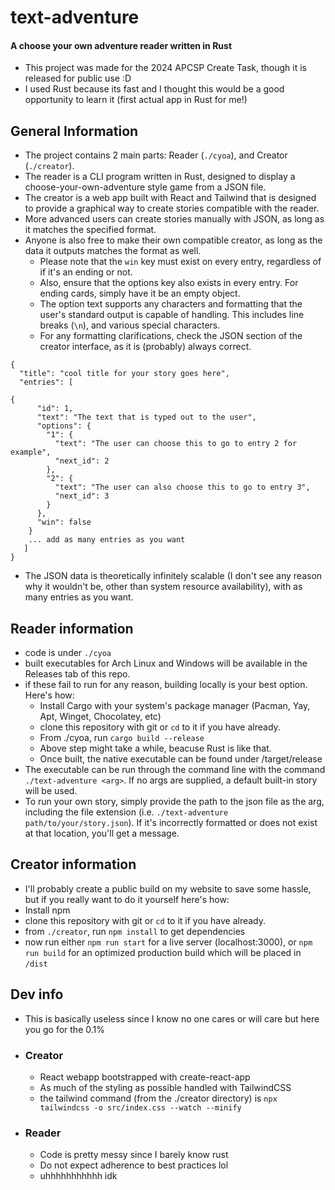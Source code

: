 # text-adventure
#### A choose your own adventure reader written in Rust
+ This project was made for the 2024 APCSP Create Task, though it is released for public use :D
+ I used Rust because its fast and I thought this would be a good opportunity to learn it (first actual app in Rust for me!)
## General Information
+ The project contains 2 main parts: Reader (`./cyoa`), and Creator (`./creator`).
+ The reader is a CLI program written in Rust, designed to display a choose-your-own-adventure style game from a JSON file.
+ The creator is a web app built with React and Tailwind that is designed to provide a graphical way to create stories compatible with the reader.
+ More advanced users can create stories manually with JSON, as long as it matches the specified format.
+ Anyone is also free to make their own compatible creator, as long as the data it outputs matches the format as well.
  + Please note that the `win` key must exist on every entry, regardless of if it's an ending or not. 
  + Also, ensure that the options key also exists in every entry. For ending cards, simply have it be an empty object.
  + The option text supports any characters and formatting that the user's standard output is capable of handling. This includes line breaks (`\n`), and various special characters.
  + For any formatting clarifications, check the JSON section of the creator interface, as it is (probably) always correct.


```
{
  "title": "cool title for your story goes here",
  "entries": [

{
      "id": 1,
      "text": "The text that is typed out to the user",
      "options": {
        "1": {
          "text": "The user can choose this to go to entry 2 for example",
          "next_id": 2
        },
        "2": {
          "text": "The user can also choose this to go to entry 3",
          "next_id": 3
        }
      },
      "win": false
    }
    ... add as many entries as you want
   ]
}
```
+ The JSON data is theoretically infinitely scalable (I don't see any reason why it wouldn't be, other than system resource availability), with as many entries as you want.

## Reader information
+ code is under `./cyoa`
+ built executables for Arch Linux and Windows will be available in the Releases tab of this repo.
+ if these fail to run for any reason, building locally is your best option. Here's how:
	+ Install Cargo with your system's package manager (Pacman, Yay, Apt, Winget, Chocolatey, etc)
	+ clone this repository with git or `cd` to it if you have already.
	+ From ./cyoa, run `cargo build --release`
	+ Above step might take a while, beacuse Rust is like that.
	+ Once built, the native executable can be found under /target/release
+ The executable can be run through the command line with the command `./text-adventure <arg>`. If no args are supplied, a default built-in story will be used. 
+ To run your own story, simply provide the path to the json file as the arg, including the file extension (i.e. `./text-adventure path/to/your/story.json`). If it's incorrectly formatted or does not exist at that location, you'll get a message.

## Creator information 
+ I'll probably create a public build on my website to save some hassle, but if you really want to do it yourself here's how:
+ Install npm
+ clone this repository with git or `cd` to it if you have already.
+ from `./creator`, run `npm install` to get dependencies
+ now run either `npm run start` for a live server (localhost:3000), or `npm run build` for an optimized production build which will be placed in `/dist`


## Dev info
+ This is basically useless since I know no one cares or will care but here you go for the 0.1%
+ ### Creator
  + React webapp bootstrapped with create-react-app
  + As much of the styling as possible handled with TailwindCSS
  + the tailwind command (from the ./creator directory) is `npx tailwindcss -o src/index.css --watch --minify`

+ ### Reader
  + Code is pretty messy since I barely know rust
  + Do not expect adherence to best practices lol
  + uhhhhhhhhhhh idk
